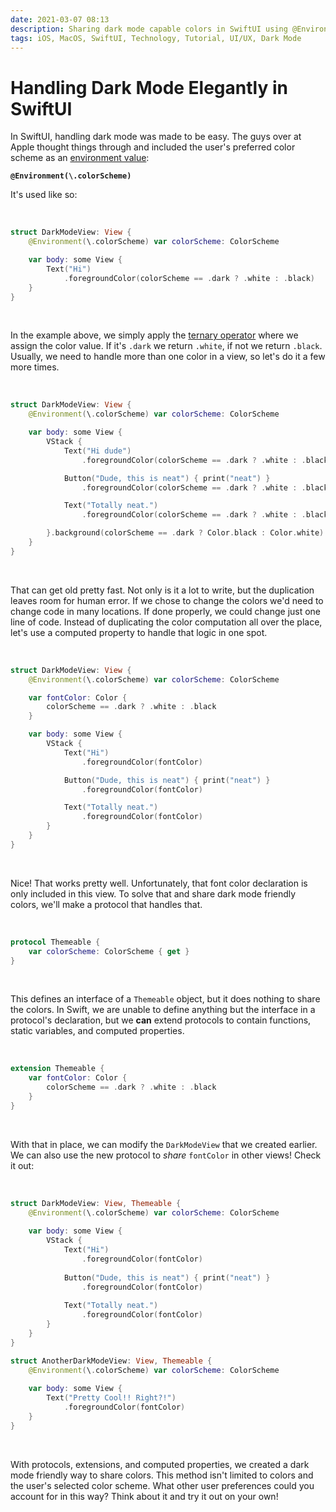 ```yaml
---
date: 2021-03-07 08:13
description: Sharing dark mode capable colors in SwiftUI using @Environment(\.colorScheme), protocols, and extensions. Forget UITraitCollection.userInterfaceStyle. Learn how to create shareable, responsive colors using computed properties in SwiftUI.
tags: iOS, MacOS, SwiftUI, Technology, Tutorial, UI/UX, Dark Mode
---
```


# Handling Dark Mode Elegantly in SwiftUI

In SwiftUI, handling dark mode was made to be easy. The guys over at Apple thought things through and included the user's preferred color scheme as an [environment value](https://developer.apple.com/documentation/swiftui/environmentvalues):

 
**`@Environment(\.colorScheme)`**

It's used like so:

<br/>

```swift
struct DarkModeView: View {
    @Environment(\.colorScheme) var colorScheme: ColorScheme

    var body: some View {
        Text("Hi")
            .foregroundColor(colorScheme == .dark ? .white : .black)
    }
}
```
<br/>

In the example above, we simply apply the [ternary operator](https://www.hackingwithswift.com/sixty/3/7/the-ternary-operator) where we assign the color value. If it's `.dark` we return `.white`, if not we return `.black`. Usually, we need to handle more than one color in a view, so let's do it a few more times.

<br/>

```swift
struct DarkModeView: View {
    @Environment(\.colorScheme) var colorScheme: ColorScheme

    var body: some View {
        VStack {
            Text("Hi dude")
                .foregroundColor(colorScheme == .dark ? .white : .black)

            Button("Dude, this is neat") { print("neat") }
                .foregroundColor(colorScheme == .dark ? .white : .black)

            Text("Totally neat.")
                .foregroundColor(colorScheme == .dark ? .white : .black)

        }.background(colorScheme == .dark ? Color.black : Color.white)
    }
}
```
<br/>

That can get old pretty fast. Not only is it a lot to write, but the duplication leaves room for human error. If we chose to change the colors we'd need to change code in many locations. If done properly, we could change just one line of code. Instead of duplicating the color computation all over the place, let's use a computed property to handle that logic in one spot.

<br/>

```swift
struct DarkModeView: View {
    @Environment(\.colorScheme) var colorScheme: ColorScheme

    var fontColor: Color {
        colorScheme == .dark ? .white : .black
    }

    var body: some View {
        VStack {
            Text("Hi")
                .foregroundColor(fontColor)

            Button("Dude, this is neat") { print("neat") }
                .foregroundColor(fontColor)

            Text("Totally neat.")
                .foregroundColor(fontColor)
        }
    }
}
```
<br/>

Nice! That works pretty well. Unfortunately, that font color declaration is only included in this view. To solve that and share dark mode friendly colors, we'll make a protocol that handles that.

<br/>

```swift
protocol Themeable {
    var colorScheme: ColorScheme { get }
}
```
<br/>

This defines an interface of a `Themeable` object, but it does nothing to share the colors. In Swift, we are unable to define anything but the interface in a protocol's declaration, but we **can** extend protocols to contain functions, static variables, and computed properties. 

<br/>

```swift 
extension Themeable {
    var fontColor: Color {
        colorScheme == .dark ? .white : .black
    }
}
```
<br/>

With that in place, we can modify the `DarkModeView` that we created earlier. We can also use the new protocol to _share_ `fontColor` in other views! Check it out:

<br/>

```swift
struct DarkModeView: View, Themeable {
    @Environment(\.colorScheme) var colorScheme: ColorScheme
    
    var body: some View {
        VStack {
            Text("Hi")
                .foregroundColor(fontColor)
            
            Button("Dude, this is neat") { print("neat") }
                .foregroundColor(fontColor)
            
            Text("Totally neat.")
                .foregroundColor(fontColor)
        }
    }
}

struct AnotherDarkModeView: View, Themeable {
    @Environment(\.colorScheme) var colorScheme: ColorScheme
    
    var body: some View {
        Text("Pretty Cool!! Right?!")
            .foregroundColor(fontColor)
    }
}

```

<br/>

With protocols, extensions, and computed properties, we created a dark mode friendly way to share colors. This method isn't limited to colors and the user's selected color scheme. What other user preferences could you account for in this way? Think about it and try it out on your own!

<br/>